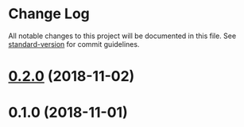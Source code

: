 # Change Log

All notable changes to this project will be documented in this file. See [standard-version](https://github.com/conventional-changelog/standard-version) for commit guidelines.

<a name="0.2.0"></a>
# [0.2.0](https://github.com/kasa-network/koa-logging/compare/v0.1.0...v0.2.0) (2018-11-02)



<a name="0.1.0"></a>
# 0.1.0 (2018-11-01)
